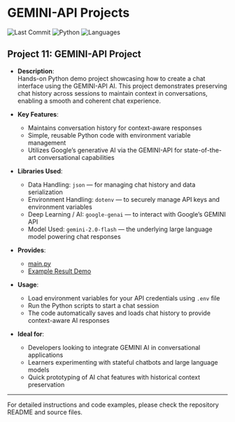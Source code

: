 # GEMINI-API Projects
![Last Commit](https://img.shields.io/github/last-commit/JPP-J/DL-2_GEMINI_project?style=flat-square)
![Python](https://img.shields.io/badge/Python-100%25-blue?style=flat-square)
![Languages](https://img.shields.io/github/languages/count/JPP-J/DL-2_GEMINI_project?style=flat-square)

 
## Project 11: GEMINI-API Project
- **Description**:  
  Hands-on Python demo project showcasing how to create a chat interface using the GEMINI-API AI. This project demonstrates preserving chat history across sessions to maintain context in conversations, enabling a smooth and coherent chat experience.

- **Key Features**:  
  - Maintains conversation history for context-aware responses  
  - Simple, reusable Python code with environment variable management  
  - Utilizes Google’s generative AI via the GEMINI-API for state-of-the-art conversational capabilities

- **Libraries Used**:  
  - Data Handling: `json` — for managing chat history and data serialization  
  - Environment Handling: `dotenv` — to securely manage API keys and environment variables  
  - Deep Learning / AI: `google-genai` — to interact with Google’s GEMINI API  
  - Model Used: `gemini-2.0-flash` — the underlying large language model powering chat responses

- **Provides**:  
  - [main.py](main.py) 
  - [Example Result Demo](chat_his.json)

- **Usage**:  
  - Load environment variables for your API credentials using `.env` file  
  - Run the Python scripts to start a chat session  
  - The code automatically saves and loads chat history to provide context-aware AI responses

- **Ideal for**:  
  - Developers looking to integrate GEMINI AI in conversational applications  
  - Learners experimenting with stateful chatbots and large language models  
  - Quick prototyping of AI chat features with historical context preservation

---

For detailed instructions and code examples, please check the repository README and source files.

